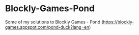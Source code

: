 # Blockly-Games-Pond
Some of my solutions to Blockly Games - Pond (https://blockly-games.appspot.com/pond-duck?lang=en)
